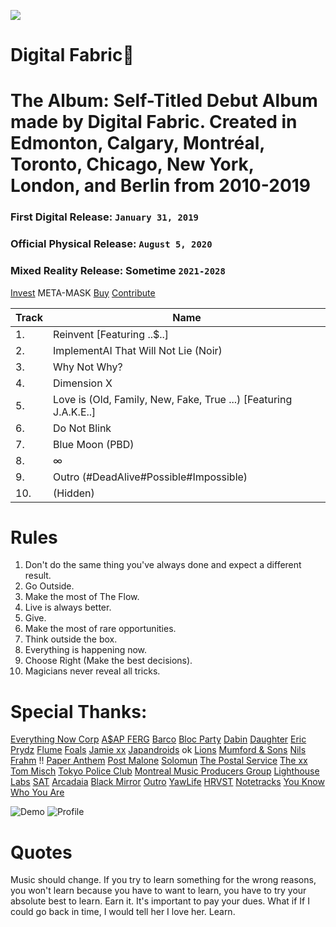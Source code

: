 ![](https://github.com/digitalfabric92/digitalfabric/blob/master/00_Artwork/album-art.png)

# Digital Fabric
# The Album: Self-Titled Debut Album made by Digital Fabric. Created in Edmonton, Calgary, Montréal, Toronto, Chicago, New York, London, and Berlin from 2010-2019

### **First Digital Release:** `January 31, 2019`
### **Official Physical Release:** `August 5, 2020`
### Mixed Reality Release: Sometime `2021-2028`

[Invest](https://remix.ethereum.org) META-MASK
[Buy](https://digitalfabric.bandcamp.com)
[Contribute](https://sense.yaw.life)

| Track | Name |
| ------------- | ------------- |
| 1. | Reinvent [Featuring ..$..] |
| 2. | ImplementAI That Will Not Lie (Noir) |
| 3. | Why Not Why? |
| 4. | Dimension X |
| 5. | Love is (Old, Family, New, Fake, True ...) [Featuring J.A.K.E..] |
| 6. | Do Not Blink |
| 7. | Blue Moon (PBD)|
| 8. | ∞ |
| 9. | Outro (#DeadAlive#Possible#Impossible) |
| 10.|      (Hidden) |

# Rules
1. Don't do the same thing you've always done and expect a different result.
2. Go Outside.
3. Make the most of The Flow.
4. Live is always better.
5. Give.
6. Make the most of rare opportunities.
7. Think outside the box.
8. Everything is happening now.
9. Choose Right (Make the best decisions).
0. Magicians never reveal all tricks.

# Special Thanks:

[Everything Now Corp](https://arcadefire.com)
[A$AP FERG](https://alwaysstriveandprosper.asapferg.com/)
[Barco](https://www.barco.com)
[Bloc Party](https://blocparty.com)
[Dabin](https://soundcloud.com/dabinlee)
[Daughter](https://ohdaughter.com)
[Eric Prydz](https://ericprydz.com)
[Flume](https://flu.me)
[Foals](http://www.foals.co.uk/)
[Jamie xx](https://jamiexx.com)
[Japandroids](http://japandroids.com/) ok
[Lions](http://noeljon)
[Mumford & Sons](https://mumfordandsons.com)
[Nils Frahm](http://www.nilsfrahm.com/) !!
[Paper Anthem](https://www.paperanthem.com/)
[Post Malone](https://www.postmalone.com)
[Solomun](https://solomun)
[The Postal Service](http://postalservicemusic.net/)
[The xx](http://thexx.info)
[Tom Misch](https://tommisch.com)
[Tokyo Police Club](https://tokyopoliceclub.com)
[Montreal Music Producers Group](https://www.facebook.com/groups/328187851022140/)
[Lighthouse Labs](https://www.lighthouselabs.ca/)
[SAT](http://sat.qc.ca/)
[Arcadaia](http://www.arcadiayeg.com/24072-4497)
[Black Mirror](https://en.wikipedia.org/wiki/Black_Mirror)
[Outro](https://outro.io)
[YawLife](https://sense.yaw.life)
[HRVST](https://gohrvst.com)
[Notetracks](https://notetracks.com)
[You Know Who You Are](https://www.facebook.com/david.wawryko/friends)

![Demo](https://github.com/digitalfabric92/digitalfabric/blob/master/00_Artwork/demo.png)
![Profile](https://github.com/digitalfabric92/digitalfabric/blob/master/00_Artwork/profile.PNG)

# Quotes
Music should change.
If you try to learn something for the wrong reasons, you won't learn because you have to want to learn, you have to try your absolute best to learn.
Earn it. It's important to pay your dues.
What if
If I could go back in time, I would tell her I love her.
Learn.